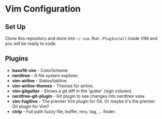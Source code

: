 # Vim Configuration

## Set Up

Clone this repository and store into `~/.vim`.
Run `:PlugInstall` inside VIM and you will be ready to code.

## Plugins

* **base16-vim** - ColorScheme 
* **nerdtree** - A file system explorer.
* **vim-airline** - Status/tabline.
* **vim-airline-themes** - Themes for airline.
* **vim-gitgutter** - Shows a git diff in the 'gutter' (sign column).
* **nerdtree-git-plugin** - Git plugin to see changes into nerdtree view.
* **vim-fugitive** - The premier Vim plugin for Git. Or maybe it's the premier Git plugin for Vim? 
* **ctrlp** - Full path fuzzy file, buffer, mru, tag, ... finder.

